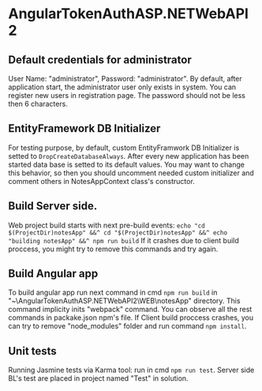 # AngularTokenAuthASP.NETWebAPI2

## Default credentials for administrator

User Name: "administrator", Password: "administrator".
By default, after application start, the administrator user only exists in system. You can register new users in registration page. The password should not be less then 6 characters.

## EntityFramework DB Initializer 

For testing purpose, by default, custom EntityFramwork DB Initializer is setted to `DropCreateDatabaseAlways`. After every new application has been started data base is setted to its default values. You may want to change this behavior, so then you should uncomment needed custom initializer and comment others in NotesAppContext class's constructor.

## Build Server side.

Web project build starts with next pre-build events: 
	`echo "cd $(ProjectDir)notesApp" &&^
	cd "$(ProjectDir)notesApp" &&^
	echo "building notesApp" &&^
	npm run build`
If it crashes due to client build proccess, you might try to remove this commands and try again.

## Build Angular app

To build angular app run next command in cmd `npm run build` in "~\AngularTokenAuthASP.NETWebAPI2\WEB\notesApp" directory. This command implicity inits "webpack" command. You can observe all the rest commands in packake.json npm's file. If Client build proccess crashes, you can try to remove "node_modules" folder and run command `npm install`.

## Unit tests 

Running Jasmine tests via Karma tool: run in cmd `npm run test`. Server side BL's test are placed in project  named "Test" in solution.
